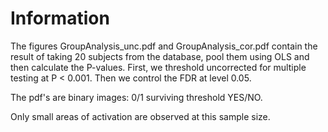 # Information

The figures GroupAnalysis_unc.pdf and GroupAnalysis_cor.pdf contain the result of
taking 20 subjects from the database, pool them using OLS and then calculate the P-values.
First, we threshold uncorrected for multiple testing at P < 0.001.
Then we control the FDR at level 0.05.

The pdf's are binary images: 0/1 surviving threshold YES/NO.

Only small areas of activation are observed at this sample size. 
